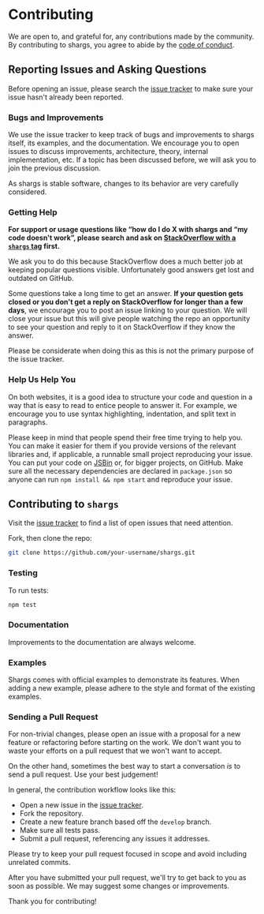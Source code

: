 # Contributing

We are open to, and grateful for, any contributions made by the community. By contributing to shargs, you agree to abide by the [code of conduct][code].

## Reporting Issues and Asking Questions

Before opening an issue, please search the [issue tracker][issues] to make sure your issue hasn't already been reported.

### Bugs and Improvements

We use the issue tracker to keep track of bugs and improvements to shargs itself, its examples, and the documentation. We encourage you to open issues to discuss improvements, architecture, theory, internal implementation, etc. If a topic has been discussed before, we will ask you to join the previous discussion.

As shargs is stable software, changes to its behavior are very carefully considered.

### Getting Help

**For support or usage questions like “how do I do X with shargs and “my code doesn't work”, please search and ask on [StackOverflow with a `shargs` tag][so-shargs] first.**

We ask you to do this because StackOverflow does a much better job at keeping popular questions visible. Unfortunately good answers get lost and outdated on GitHub.

Some questions take a long time to get an answer. **If your question gets closed or you don't get a reply on StackOverflow for longer than a few days**, we encourage you to post an issue linking to your question. We will close your issue but this will give people watching the repo an opportunity to see your question and reply to it on StackOverflow if they know the answer.

Please be considerate when doing this as this is not the primary purpose of the issue tracker.

### Help Us Help You

On both websites, it is a good idea to structure your code and question in a way that is easy to read to entice people to answer it. For example, we encourage you to use syntax highlighting, indentation, and split text in paragraphs.

Please keep in mind that people spend their free time trying to help you. You can make it easier for them if you provide versions of the relevant libraries and, if applicable, a runnable small project reproducing your issue. You can put your code on [JSBin](http://jsbin.com) or, for bigger projects, on GitHub. Make sure all the necessary dependencies are declared in `package.json` so anyone can run `npm install && npm start` and reproduce your issue.

## Contributing to `shargs`

Visit the [issue tracker][issues] to find a list of open issues that need attention.

Fork, then clone the repo:

```sh
git clone https://github.com/your-username/shargs.git
```

### Testing

To run tests:

```sh
npm test
```

### Documentation

Improvements to the documentation are always welcome.

### Examples

Shargs comes with official examples to demonstrate its features. When adding a new example, please adhere to the style and format of the existing examples.

### Sending a Pull Request

For non-trivial changes, please open an issue with a proposal for a new feature or refactoring before starting on the work. We don't want you to waste your efforts on a pull request that we won't want to accept.

On the other hand, sometimes the best way to start a conversation _is_ to send a pull request. Use your best judgement!

In general, the contribution workflow looks like this:

- Open a new issue in the [issue tracker][issues].
- Fork the repository.
- Create a new feature branch based off the `develop` branch.
- Make sure all tests pass.
- Submit a pull request, referencing any issues it addresses.

Please try to keep your pull request focused in scope and avoid including unrelated commits.

After you have submitted your pull request, we'll try to get back to you as soon as possible. We may suggest some changes or improvements.

Thank you for contributing!

[code]: https://github.com/Yord/shargs-opts/blob/master/CODE_OF_CONDUCT.md
[issues]: https://github.com/Yord/shargs/issues
[so-shargs]: http://stackoverflow.com/questions/tagged/shargs?sort=votes&pageSize=50